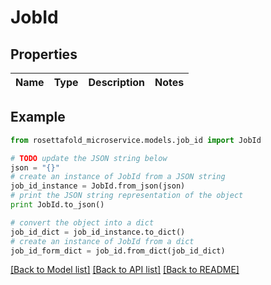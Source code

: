 # JobId


## Properties

Name | Type | Description | Notes
------------ | ------------- | ------------- | -------------

## Example

```python
from rosettafold_microservice.models.job_id import JobId

# TODO update the JSON string below
json = "{}"
# create an instance of JobId from a JSON string
job_id_instance = JobId.from_json(json)
# print the JSON string representation of the object
print JobId.to_json()

# convert the object into a dict
job_id_dict = job_id_instance.to_dict()
# create an instance of JobId from a dict
job_id_form_dict = job_id.from_dict(job_id_dict)
```
[[Back to Model list]](../README.md#documentation-for-models) [[Back to API list]](../README.md#documentation-for-api-endpoints) [[Back to README]](../README.md)


